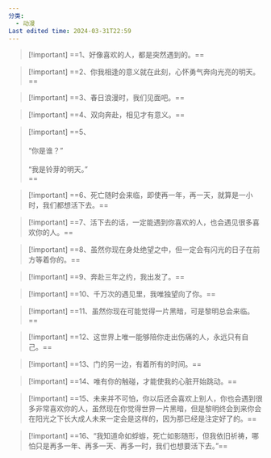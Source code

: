 ```yaml
---
分类:
  - 动漫
Last edited time: 2024-03-31T22:59
---
```

> [!important] ==1、好像喜欢的人，都是突然遇到的。==

> [!important] ==2、你我相逢的意义就在此刻，心怀勇气奔向光亮的明天。==

> [!important] ==3、春日浪漫时，我们见面吧。==

> [!important] ==4、双向奔赴，相见才有意义。==

> [!important] ==5、<br><br>“你是谁？”<br><br>“我是铃芽的明天。”<br>==

> [!important] ==6、死亡随时会来临，即使再一年，再一天，就算是一小时，我们都想活下去。==

> [!important] ==7、活下去的话，一定能遇到你喜欢的人，也会遇见很多喜欢你的人。==

> [!important] ==8、虽然你现在身处绝望之中，但一定会有闪光的日子在前方等着你的。==

> [!important] ==9、奔赴三年之约，我出发了。==

> [!important] ==10、千万次的遇见里，我唯独望向了你。==

> [!important] ==11、虽然你现在可能觉得一片黑暗，可是黎明总会来临。==

> [!important] ==12、这世界上唯一能够陪你走出伤痛的人，永远只有自己。==

> [!important] ==13、门的另一边，有着所有的时间。==

> [!important] ==14、唯有你的触碰，才能使我的心脏开始跳动。==

> [!important] ==15、未来并不可怕，你以后还会喜欢上别人，你也会遇到很多非常喜欢你的人，虽然现在你觉得世界一片黑暗，但是黎明终会到来你会在阳光之下长大成人未来一定会是这样的，因为那已经是注定好了的。==

> [!important] ==16、“我知道命如蜉蝣，死亡如影随形，但我依旧祈祷，哪怕只是再多一年、再多一天、再多一时，我们也想要活下去。”==